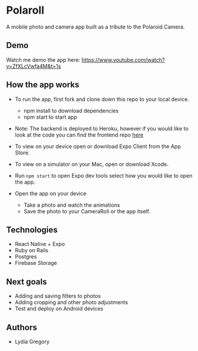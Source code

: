 # Polaroll

A mobile photo and camera app built as a tribute to the Polaroid Camera.

## Demo
Watch me demo the app here: https://www.youtube.com/watch?v=ZfXLcVwfa4M&t=1s

## How the app works
* To run the app, first fork and clone down this repo to your local device.

    * npm install to download dependencies
    * npm start to start app

* Note: The backend is deployed to Heroku, however if you would like to look at the code you can find the frontend repo [here](https://github.com/ljg2gb/Polaroll)

* To view on your device open or download Expo Client from the App Store.

* To view on a simulator on your Mac, open or download Xcode.

* Run `npm start` to open Expo dev tools select how you would like to open the app.

* Open the app on your device
    * Take a photo and watch the animations
    * Save the photo to your CameraRoll or the app itself.

## Technologies
* React Native + Expo 
* Ruby on Rails
* Postgres
* Firebase Storage

## Next goals
* Adding and saving filters to photos
* Adding cropping and other photo adjustments
* Test and deploy on Android devices

## Authors
* Lydia Gregory

